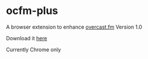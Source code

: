 # ocfm-plus
A browser extension to enhance [overcast.fm](https://overcast.fm)
Version 1.0

Download it [here](https://chrome.google.com/webstore/detail/ocfm-plus/mmchmelglcpjmnlafedmpljlackiilde)

Currently Chrome only

